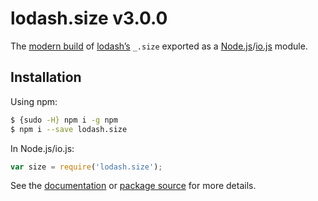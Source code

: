# lodash.size v3.0.0

The [modern build](https://github.com/lodash/lodash/wiki/Build-Differences) of [lodash’s](https://lodash.com/) `_.size` exported as a [Node.js](http://nodejs.org/)/[io.js](https://iojs.org/) module.

## Installation

Using npm:

```bash
$ {sudo -H} npm i -g npm
$ npm i --save lodash.size
```

In Node.js/io.js:

```js
var size = require('lodash.size');
```

See the [documentation](https://lodash.com/docs#size) or [package source](https://github.com/lodash/lodash/blob/3.0.0-npm-packages/lodash.size) for more details.
